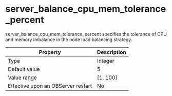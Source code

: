 server_balance_cpu_mem_tolerance_percent
=============================================================

server_balance_cpu_mem_tolerance_percent specifies the tolerance of CPU and memory imbalance in the node load balancing strategy.


| **Property** | **Description** |
|------------------|------------|
| Type | Integer |
| Default value | 5 |
| Value range | \[1, 100\] |
| Effective upon an OBServer restart | No |



